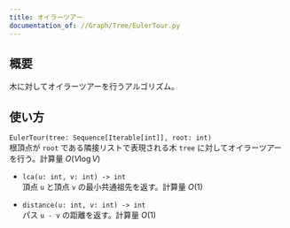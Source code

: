 ```yaml
---
title: オイラーツアー
documentation_of: //Graph/Tree/EulerTour.py
---
```


## 概要
木に対してオイラーツアーを行うアルゴリズム。

## 使い方
`EulerTour(tree: Sequence[Iterable[int]], root: int)`  
根頂点が `root` である隣接リストで表現される木 `tree` に対してオイラーツアーを行う。計算量 $O(V\log V)$

- `lca(u: int, v: int) -> int`  
頂点 `u` と頂点 `v` の最小共通祖先を返す。計算量 $O(1)$

- `distance(u: int, v: int) -> int`  
パス `u - v` の距離を返す。計算量 $O(1)$
